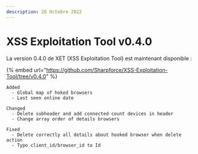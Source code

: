 ```yaml
---
description: 26 Octobre 2022
---
```


# XSS Exploitation Tool v0.4.0

La version 0.4.0 de XET (XSS Exploitation Tool) est maintenant disponible : &#x20;

{% embed url="https://github.com/Sharpforce/XSS-Exploitation-Tool/tree/v0.4.0" %}

```
Added
  - Global map of hoked browsers
  - Last seen online date

Changed
  - Delete subheader and add connected count devices in header
  - Change array order of details browsers

Fixed
  - Delete correctly all details about hooked browser when delete action
  - Typo client_id/browser_id to Id
```
